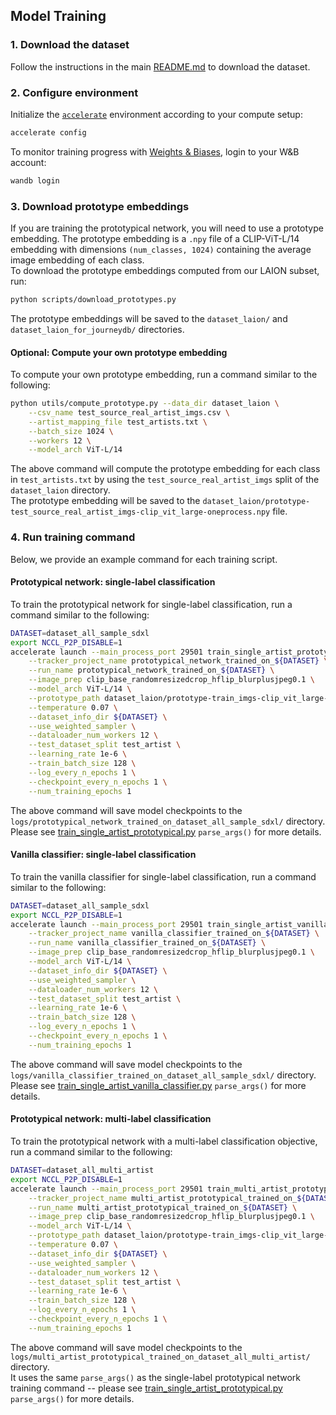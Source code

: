 ## Model Training
### 1. Download the dataset
Follow the instructions in the main [README.md](README.md#download-the-dataset) to download the dataset.

### 2. Configure environment
Initialize the [`accelerate`](https://huggingface.co/docs/accelerate/en/basic_tutorials/install#configuration) environment according to your compute setup: <br>
```bash
accelerate config
```

To monitor training progress with [Weights & Biases](https://docs.wandb.ai/quickstart/), login to your W&B account: <br>
```bash
wandb login
```

### 3. Download prototype embeddings
If you are training the prototypical network, you will need to use a prototype embedding. The prototype embedding is a `.npy` file of a CLIP-ViT-L/14 embedding with dimensions `(num_classes, 1024)` containing the average image embedding of each class. <br>
To download the prototype embeddings computed from our LAION subset, run:
```bash
python scripts/download_prototypes.py
```
The prototype embeddings will be saved to the `dataset_laion/` and `dataset_laion_for_journeydb/` directories. <br>

#### Optional: Compute your own prototype embedding
To compute your own prototype embedding, run a command similar to the following: <br>
```bash
python utils/compute_prototype.py --data_dir dataset_laion \
    --csv_name test_source_real_artist_imgs.csv \
    --artist_mapping_file test_artists.txt \
    --batch_size 1024 \
    --workers 12 \
    --model_arch ViT-L/14
```
The above command will compute the prototype embedding for each class in `test_artists.txt` by using the `test_source_real_artist_imgs` split of the `dataset_laion` directory. <br>
The prototype embedding will be saved to the `dataset_laion/prototype-test_source_real_artist_imgs-clip_vit_large-oneprocess.npy` file.

### 4. Run training command
Below, we provide an example command for each training script. <br>
#### Prototypical network: single-label classification
To train the prototypical network for single-label classification, run a command similar to the following: <br>
```bash
DATASET=dataset_all_sample_sdxl
export NCCL_P2P_DISABLE=1
accelerate launch --main_process_port 29501 train_single_artist_prototypical.py \
    --tracker_project_name prototypical_network_trained_on_${DATASET} \
    --run_name prototypical_network_trained_on_${DATASET} \
    --image_prep clip_base_randomresizedcrop_hflip_blurplusjpeg0.1 \
    --model_arch ViT-L/14 \
    --prototype_path dataset_laion/prototype-train_imgs-clip_vit_large-oneprocess.npy \
    --temperature 0.07 \
    --dataset_info_dir ${DATASET} \
    --use_weighted_sampler \
    --dataloader_num_workers 12 \
    --test_dataset_split test_artist \
    --learning_rate 1e-6 \
    --train_batch_size 128 \
    --log_every_n_epochs 1 \
    --checkpoint_every_n_epochs 1 \
    --num_training_epochs 1 
```
The above command will save model checkpoints to the `logs/prototypical_network_trained_on_dataset_all_sample_sdxl/` directory. <br>
Please see [train_single_artist_prototypical.py](train_single_artist_prototypical.py) `parse_args()` for more details.

#### Vanilla classifier: single-label classification
To train the vanilla classifier for single-label classification, run a command similar to the following: <br>
```bash
DATASET=dataset_all_sample_sdxl
export NCCL_P2P_DISABLE=1
accelerate launch --main_process_port 29501 train_single_artist_vanilla_classifier.py \
    --tracker_project_name vanilla_classifier_trained_on_${DATASET} \
    --run_name vanilla_classifier_trained_on_${DATASET} \
    --image_prep clip_base_randomresizedcrop_hflip_blurplusjpeg0.1 \
    --model_arch ViT-L/14 \
    --dataset_info_dir ${DATASET} \
    --use_weighted_sampler \
    --dataloader_num_workers 12 \
    --test_dataset_split test_artist \
    --learning_rate 1e-6 \
    --train_batch_size 128 \
    --log_every_n_epochs 1 \
    --checkpoint_every_n_epochs 1 \
    --num_training_epochs 1 
```
The above command will save model checkpoints to the `logs/vanilla_classifier_trained_on_dataset_all_sample_sdxl/` directory. <br>
Please see [train_single_artist_vanilla_classifier.py](train_single_artist_vanilla_classifier.py) `parse_args()` for more details.

#### Prototypical network: multi-label classification
To train the prototypical network with a multi-label classification objective, run a command similar to the following: <br>
```bash
DATASET=dataset_all_multi_artist
export NCCL_P2P_DISABLE=1
accelerate launch --main_process_port 29501 train_multi_artist_prototypical.py \
    --tracker_project_name multi_artist_prototypical_trained_on_${DATASET} \
    --run_name multi_artist_prototypical_trained_on_${DATASET} \
    --image_prep clip_base_randomresizedcrop_hflip_blurplusjpeg0.1 \
    --model_arch ViT-L/14 \
    --prototype_path dataset_laion/prototype-train_imgs-clip_vit_large-oneprocess.npy \
    --temperature 0.07 \
    --dataset_info_dir ${DATASET} \
    --use_weighted_sampler \
    --dataloader_num_workers 12 \
    --test_dataset_split test_artist \
    --learning_rate 1e-6 \
    --train_batch_size 128 \
    --log_every_n_epochs 1 \
    --checkpoint_every_n_epochs 1 \
    --num_training_epochs 1 
```
The above command will save model checkpoints to the `logs/multi_artist_prototypical_trained_on_dataset_all_multi_artist/` directory. <br>
It uses the same `parse_args()` as the single-label prototypical network training command -- please see [train_single_artist_prototypical.py](train_single_artist_prototypical.py) `parse_args()` for more details.